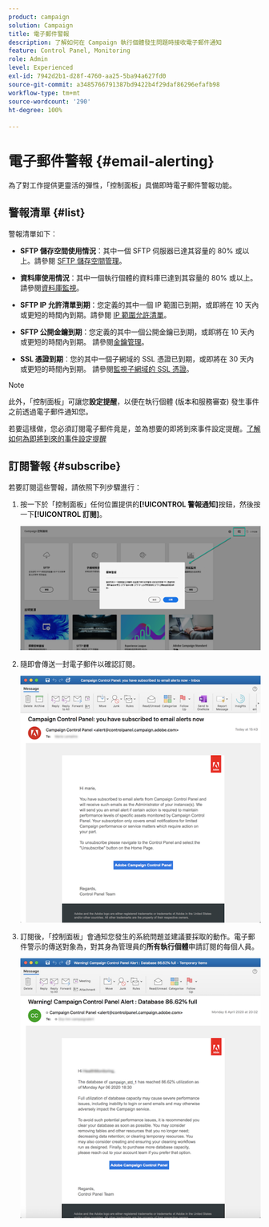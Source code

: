 ```yaml
---
product: campaign
solution: Campaign
title: 電子郵件警報
description: 了解如何在 Campaign 執行個體發生問題時接收電子郵件通知
feature: Control Panel, Monitoring
role: Admin
level: Experienced
exl-id: 7942d2b1-d28f-4760-aa25-5ba94a627fd0
source-git-commit: a3485766791387bd9422b4f29daf86296efafb98
workflow-type: tm+mt
source-wordcount: '290'
ht-degree: 100%

---
```


# 電子郵件警報 {#email-alerting}

為了對工作提供更靈活的彈性，「控制面板」具備即時電子郵件警報功能。

## 警報清單 {#list}

警報清單如下：

* **SFTP 儲存空間使用情況**：其中一個 SFTP 伺服器已達其容量的 80% 或以上。請參閱 [SFTP 儲存空間管理](../../sftp/using/sftp-storage-management.md)。

* **資料庫使用情況**：其中一個執行個體的資料庫已達到其容量的 80% 或以上。請參閱[資料庫監視](../../performance-monitoring/using/database-monitoring.md)。

* **SFTP IP 允許清單到期**：您定義的其中一個 IP 範圍已到期，或即將在 10 天內或更短的時間內到期。請參閱 [IP 範圍允許清單](../../sftp/using/ip-range-allow-listing.md)。

* **SFTP 公開金鑰到期**：您定義的其中一個公開金鑰已到期，或即將在 10 天內或更短的時間內到期。 請參閱[金鑰管理](../../sftp/using/key-management.md)。

* **SSL 憑證到期**：您的其中一個子網域的 SSL 憑證已到期，或即將在 30 天內或更短的時間內到期。 請參閱[監視子網域的 SSL 憑證](../../subdomains-certificates/using/monitoring-ssl-certificates.md)。

<!--* **Long running Queries**: A query has been running for more than 24 hours on one of your instances. See [Monitoring active queries](database-active-queries.md).-->

>[!NOTE]
>
>此外，「控制面板」可讓您&#x200B;**設定提醒**，以便在執行個體 (版本和服務審查) 發生事件之前透過電子郵件通知您。
>
>若要這樣做，您必須訂閱電子郵件竟是，並為想要的即將到來事件設定提醒。[了解如何為即將到來的事件設定提醒](../../service-events/service-events.md#reminders)

## 訂閱警報 {#subscribe}

若要訂閱這些警報，請依照下列步驟進行：

1. 按一下於「控制面板」任何位置提供的&#x200B;**[!UICONTROL 警報通知]**&#x200B;按鈕，然後按一下&#x200B;**[!UICONTROL 訂閱]**。

   ![](assets/subscribing.png)

1. 隨即會傳送一封電子郵件以確認訂閱。

   ![](assets/email_subscription.png)

1. 訂閱後，「控制面板」會通知您發生的系統問題並建議要採取的動作。電子郵件警示的傳送對象為，對其身為管理員的&#x200B;**所有執行個體**&#x200B;申請訂閱的每個人員。

   ![](assets/alert_sample.png)
